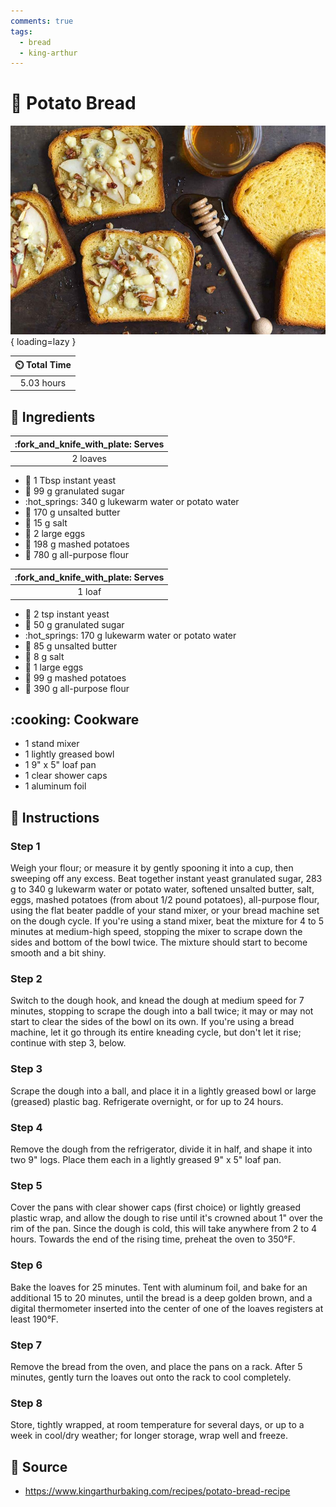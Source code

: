 ```yaml
---
comments: true
tags:
  - bread
  - king-arthur
---
```

# :potato: Potato Bread

![Potato Bread][1]{ loading=lazy }

| :timer_clock: Total Time |
|:-----------------------: |
| 5.03 hours |

## :salt: Ingredients

| :fork_and_knife_with_plate: Serves |
|:----------------------------------:|
| 2 loaves |

- :microbe: 1 Tbsp instant yeast
- :candy: 99 g granulated sugar
- :hot_springs: 340 g lukewarm water or potato water
- :butter: 170 g unsalted butter
- :salt: 15 g salt
- :egg: 2 large eggs
- :potato: 198 g mashed potatoes
- :ear_of_rice: 780 g all-purpose flour

| :fork_and_knife_with_plate: Serves |
|:----------------------------------:|
| 1 loaf |

- :microbe: 2 tsp instant yeast
- :candy: 50 g granulated sugar
- :hot_springs: 170 g lukewarm water or potato water
- :butter: 85 g unsalted butter
- :salt: 8 g salt
- :egg: 1 large eggs
- :potato: 99 g mashed potatoes
- :ear_of_rice: 390 g all-purpose flour

## :cooking: Cookware

- 1 stand mixer
- 1 lightly greased bowl
- 1 9" x 5" loaf pan
- 1 clear shower caps
- 1 aluminum foil

## :pencil: Instructions

### Step 1

Weigh your flour; or measure it by gently spooning it into a cup, then sweeping off any excess. Beat together instant
yeast granulated sugar, 283 g to 340 g lukewarm water or potato water, softened unsalted butter, salt, eggs, mashed
potatoes (from about 1/2 pound potatoes), all-purpose flour, using the flat beater paddle of your stand mixer, or your
bread machine set on the dough cycle. If you're using a stand mixer, beat the mixture for 4 to 5 minutes at medium-high
speed, stopping the mixer to scrape down the sides and bottom of the bowl twice. The mixture should start to become
smooth and a bit shiny.

### Step 2

Switch to the dough hook, and knead the dough at medium speed for 7 minutes, stopping to scrape the dough into a ball
twice; it may or may not start to clear the sides of the bowl on its own. If you're using a bread machine, let it go
through its entire kneading cycle, but don't let it rise; continue with step 3, below.

### Step 3

Scrape the dough into a ball, and place it in a lightly greased bowl or large (greased) plastic bag. Refrigerate
overnight, or for up to 24 hours.

### Step 4

Remove the dough from the refrigerator, divide it in half, and shape it into two 9" logs. Place them each in a lightly
greased 9" x 5" loaf pan.

### Step 5

Cover the pans with clear shower caps (first choice) or lightly greased plastic wrap, and allow the dough to rise until
it's crowned about 1" over the rim of the pan. Since the dough is cold, this will take anywhere from 2 to 4 hours.
Towards the end of the rising time, preheat the oven to 350°F.

### Step 6

Bake the loaves for 25 minutes. Tent with aluminum foil, and bake for an additional 15 to 20 minutes, until the bread is
a deep golden brown, and a digital thermometer inserted into the center of one of the loaves registers at least 190°F.

### Step 7

Remove the bread from the oven, and place the pans on a rack. After 5 minutes, gently turn the loaves out onto the rack
to cool completely.

### Step 8

Store, tightly wrapped, at room temperature for several days, or up to a week in cool/dry weather; for longer storage,
wrap well and freeze.

## :link: Source

- <https://www.kingarthurbaking.com/recipes/potato-bread-recipe>

[1]: <../assets/images/potato-bread.jpg>
